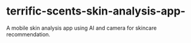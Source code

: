 # terrific-scents-skin-analysis-app-
A mobile skin analysis app using AI and camera for skincare recommendation.
